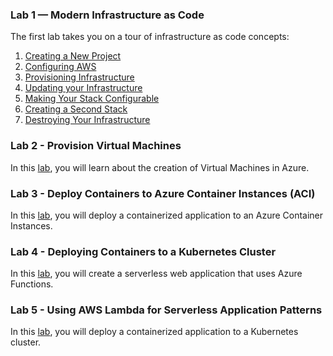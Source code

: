 ### Lab 1 — Modern Infrastructure as Code

The first lab takes you on a tour of infrastructure as code concepts:

1. [Creating a New Project](./01-iac/01-creating-a-new-project.md)
2. [Configuring AWS](./01-iac/02-configuring-azure.md)
3. [Provisioning Infrastructure](./01-iac/03-provisioning-infrastructure.md)
4. [Updating your Infrastructure](./01-iac/04-updating-your-infrastructure.md)
5. [Making Your Stack Configurable](./01-iac/05-making-your-stack-configurable.md)
6. [Creating a Second Stack](./01-iac/06-creating-a-second-stack.md)
7. [Destroying Your Infrastructure](./01-iac/07-destroying-your-infrastructure.md)


### Lab 2 - Provision Virtual Machines

In this [lab](./02-vms/README.md), you will learn about the creation of Virtual Machines in Azure.

### Lab 3 - Deploy Containers to Azure Container Instances (ACI)

In this [lab](./03-aci/README.md), you will deploy a containerized application to an Azure Container Instances.

### Lab 4 - Deploying Containers to a Kubernetes Cluster

In this [lab](./04-serverless/README.md), you will create a serverless web application that uses Azure Functions.

### Lab 5 - Using AWS Lambda for Serverless Application Patterns

In this [lab](./05-kubernetes/README.md), you will deploy a containerized application to a Kubernetes cluster.
